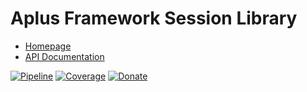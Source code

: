 # Aplus Framework Session Library

- [Homepage](https://aplus-framework.com/docs/session)
- [API Documentation](https://aplus-framework.gitlab.io/libraries/session/docs/)

[![Pipeline](https://gitlab.com/aplus-framework/libraries/session/badges/master/pipeline.svg)](https://gitlab.com/aplus-framework/libraries/session/-/pipelines?scope=branches)
[![Coverage](https://gitlab.com/aplus-framework/libraries/session/badges/master/coverage.svg?job=test:php)](https://aplus-framework.gitlab.io/libraries/session/coverage/)
[![Donate](https://img.shields.io/badge/Donate-PayPal-blue.svg)](https://www.paypal.com/cgi-bin/webscr?cmd=_s-xclick&hosted_button_id=NGBNW5PY4VSJ4)
